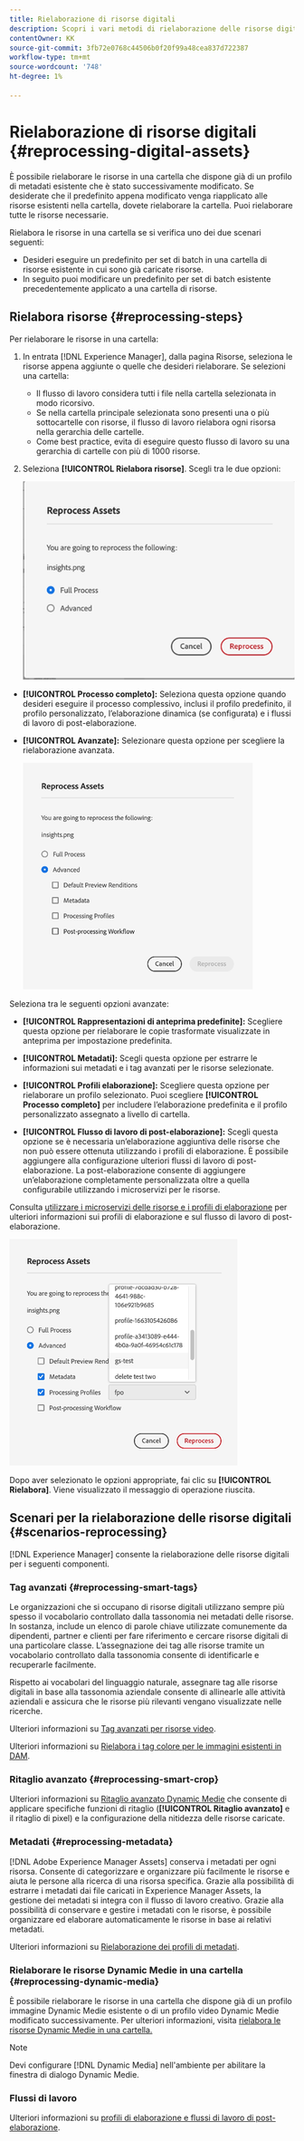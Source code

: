 ```yaml
---
title: Rielaborazione di risorse digitali
description: Scopri i vari metodi di rielaborazione delle risorse digitali
contentOwner: KK
source-git-commit: 3fb72e0768c44506b0f20f99a48cea837d722387
workflow-type: tm+mt
source-wordcount: '748'
ht-degree: 1%

---
```


# Rielaborazione di risorse digitali {#reprocessing-digital-assets}

È possibile rielaborare le risorse in una cartella che dispone già di un profilo di metadati esistente che è stato successivamente modificato. Se desiderate che il predefinito appena modificato venga riapplicato alle risorse esistenti nella cartella, dovete rielaborare la cartella. Puoi rielaborare tutte le risorse necessarie.

Rielabora le risorse in una cartella se si verifica uno dei due scenari seguenti:

* Desideri eseguire un predefinito per set di batch in una cartella di risorse esistente in cui sono già caricate risorse.
* In seguito puoi modificare un predefinito per set di batch esistente precedentemente applicato a una cartella di risorse.

## Rielabora risorse {#reprocessing-steps}

Per rielaborare le risorse in una cartella:

1. In entrata [!DNL Experience Manager], dalla pagina Risorse, seleziona le risorse appena aggiunte o quelle che desideri rielaborare.
Se selezioni una cartella:

   * Il flusso di lavoro considera tutti i file nella cartella selezionata in modo ricorsivo.
   * Se nella cartella principale selezionata sono presenti una o più sottocartelle con risorse, il flusso di lavoro rielabora ogni risorsa nella gerarchia delle cartelle.
   * Come best practice, evita di eseguire questo flusso di lavoro su una gerarchia di cartelle con più di 1000 risorse.

1. Seleziona **[!UICONTROL Rielabora risorse]**. Scegli tra le due opzioni:

   ![Opzioni di rielaborazione delle risorse](assets/reprocessing-assets-options.png)

* **[!UICONTROL Processo completo]:** Seleziona questa opzione quando desideri eseguire il processo complessivo, inclusi il profilo predefinito, il profilo personalizzato, l’elaborazione dinamica (se configurata) e i flussi di lavoro di post-elaborazione.
* **[!UICONTROL Avanzate]:** Selezionare questa opzione per scegliere la rielaborazione avanzata.

  ![Opzioni avanzate di rielaborazione delle risorse](assets/reprocessing-assets-options-advanced.png)

Seleziona tra le seguenti opzioni avanzate:

* **[!UICONTROL Rappresentazioni di anteprima predefinite]:** Scegliere questa opzione per rielaborare le copie trasformate visualizzate in anteprima per impostazione predefinita.

* **[!UICONTROL Metadati]:** Scegli questa opzione per estrarre le informazioni sui metadati e i tag avanzati per le risorse selezionate.

* **[!UICONTROL Profili elaborazione]:** Scegliere questa opzione per rielaborare un profilo selezionato. Puoi scegliere **[!UICONTROL Processo completo]** per includere l’elaborazione predefinita e il profilo personalizzato assegnato a livello di cartella.
  <!--When assets are uploaded to a folder, [!DNL Experience Manager] checks the containing folder's properties for a processing profile. If none is applied, a parent folder in the hierarchy is checked for a processing profile to apply.-->

* **[!UICONTROL Flusso di lavoro di post-elaborazione]:** Scegli questa opzione se è necessaria un’elaborazione aggiuntiva delle risorse che non può essere ottenuta utilizzando i profili di elaborazione. È possibile aggiungere alla configurazione ulteriori flussi di lavoro di post-elaborazione. La post-elaborazione consente di aggiungere un’elaborazione completamente personalizzata oltre a quella configurabile utilizzando i microservizi per le risorse.

Consulta [utilizzare i microservizi delle risorse e i profili di elaborazione](https://experienceleague.adobe.com/docs/experience-manager-cloud-service/content/assets/manage/asset-microservices-configure-and-use.html?lang=en) per ulteriori informazioni sui profili di elaborazione e sul flusso di lavoro di post-elaborazione.

![Opzioni avanzate di rielaborazione delle risorse2](assets/reprocessing-assets-options-advanced-2.png)

Dopo aver selezionato le opzioni appropriate, fai clic su **[!UICONTROL Rielabora]**. Viene visualizzato il messaggio di operazione riuscita.

## Scenari per la rielaborazione delle risorse digitali {#scenarios-reprocessing}

[!DNL Experience Manager] consente la rielaborazione delle risorse digitali per i seguenti componenti.

### Tag avanzati {#reprocessing-smart-tags}

Le organizzazioni che si occupano di risorse digitali utilizzano sempre più spesso il vocabolario controllato dalla tassonomia nei metadati delle risorse. In sostanza, include un elenco di parole chiave utilizzate comunemente da dipendenti, partner e clienti per fare riferimento e cercare risorse digitali di una particolare classe. L’assegnazione dei tag alle risorse tramite un vocabolario controllato dalla tassonomia consente di identificarle e recuperarle facilmente.

Rispetto ai vocabolari del linguaggio naturale, assegnare tag alle risorse digitali in base alla tassonomia aziendale consente di allinearle alle attività aziendali e assicura che le risorse più rilevanti vengano visualizzate nelle ricerche.

Ulteriori informazioni su [Tag avanzati per risorse video](https://experienceleague.adobe.com/docs/experience-manager-cloud-service/content/assets/manage/smart-tags-video-assets.html?lang=en).

Ulteriori informazioni su [Rielabora i tag colore per le immagini esistenti in DAM](https://experienceleague.adobe.com/docs/experience-manager-cloud-service/content/assets/manage/color-tag-images.html?lang=en#color-tags-existing-images).

### Ritaglio avanzato {#reprocessing-smart-crop}

Ulteriori informazioni su [Ritaglio avanzato Dynamic Medie](https://experienceleague.adobe.com/docs/experience-manager-cloud-service/content/assets/dynamicmedia/image-profiles.html?lang=it) che consente di applicare specifiche funzioni di ritaglio (**[!UICONTROL Ritaglio avanzato]** e il ritaglio di pixel) e la configurazione della nitidezza delle risorse caricate.

### Metadati {#reprocessing-metadata}

[!DNL Adobe Experience Manager Assets] conserva i metadati per ogni risorsa. Consente di categorizzare e organizzare più facilmente le risorse e aiuta le persone alla ricerca di una risorsa specifica. Grazie alla possibilità di estrarre i metadati dai file caricati in Experience Manager Assets, la gestione dei metadati si integra con il flusso di lavoro creativo. Grazie alla possibilità di conservare e gestire i metadati con le risorse, è possibile organizzare ed elaborare automaticamente le risorse in base ai relativi metadati.

Ulteriori informazioni su [Rielaborazione dei profili di metadati](https://experienceleague.adobe.com/docs/experience-manager-cloud-service/content/assets/manage/metadata-profiles.html?lang=en).

### Rielaborare le risorse Dynamic Medie in una cartella {#reprocessing-dynamic-media}

È possibile rielaborare le risorse in una cartella che dispone già di un profilo immagine Dynamic Medie esistente o di un profilo video Dynamic Medie modificato successivamente. Per ulteriori informazioni, visita [rielabora le risorse Dynamic Medie in una cartella.](https://experienceleague.adobe.com/docs/experience-manager-cloud-service/content/assets/admin/about-image-video-profiles.html?lang=en)

>[!NOTE]
>
>Devi configurare [!DNL Dynamic Media] nell&#39;ambiente per abilitare la finestra di dialogo Dynamic Medie.
>

### Flussi di lavoro

Ulteriori informazioni su [profili di elaborazione e flussi di lavoro di post-elaborazione](https://experienceleague.adobe.com/docs/experience-manager-cloud-service/content/assets/manage/asset-microservices-configure-and-use.html?lang=en).

